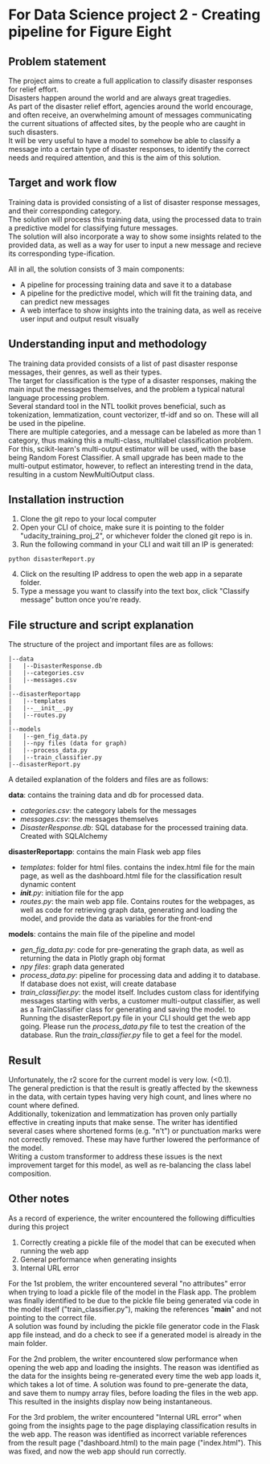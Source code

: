 # For Data Science project 2 - Creating pipeline for Figure Eight

## Problem statement
The project aims to create a full application to classify disaster responses for relief effort.  
Disasters happen around the world and are always great tragedies.  
As part of the disaster relief effort, agencies around the world encourage, and often receive, an overwhelming amount of messages communicating the current situations of affected sites, by the people who are caught in such disasters.  
It will be very useful to have a model to somehow be able to classify a message into a certain type of disaster responses, to identify the correct needs and required attention, and this is the aim of this solution.  

## Target and work flow
Training data is provided consisting of a list of disaster response messages, and their corresponding category.  
The solution will process this training data, using the processed data to train a predictive model for classifying future messages.  
The solution will also incorporate a way to show some insights related to the provided data, as well as a way for user to input a new message and recieve its corresponding type-ification.  

All in all, the solution consists of 3 main components:
- A pipeline for processing training data and save it to a database
- A pipeline for the predictive model, which will fit the training data, and can predict new messages
- A web interface to show insights into the training data, as well as receive user input and output result visually 

## Understanding input and methodology
The training data provided consists of a list of past disaster response messages, their genres, as well as their types.  
The target for classification is the type of a disaster responses, making the main input the messages themselves, and the problem a typical natural language processing problem.  
Several standard tool in the NTL toolkit proves beneficial, such as tokenization, lemmatization, count vectorizer, tf-idf and so on. These will all be used in the pipeline.  
There are multiple categories, and a message can be labeled as more than 1 category, thus making this a multi-class, multilabel classification problem. For this, scikit-learn's multi-output estimator will be used, with the base being Random Forest Classifier. A small upgrade has been made to the multi-output estimator, however, to reflect an interesting trend in the data, resulting in a custom NewMultiOutput class.

## Installation instruction
1. Clone the git repo to your local computer
2. Open your CLI of choice, make sure it is pointing to the folder "udacity_training_proj_2", or whichever folder the cloned git repo is in.
3. Run the following command in your CLI and wait till an IP is generated: 
```
python disasterReport.py
```
4. Click on the resulting IP address to open the web app in a separate folder.
5. Type a message you want to classify into the text box, click "Classify message" button once you're ready.

## File structure and script explanation
The structure of the project and important files are as follows:
```
|--data
|   |--DisasterResponse.db
|   |--categories.csv
|   |--messages.csv
|
|--disasterReportapp
|   |--templates
|   |--__init__.py
|   |--routes.py
|
|--models
|   |--gen_fig_data.py
|   |--npy files (data for graph)
|   |--process_data.py
|   |--train_classifier.py
|--disasterReport.py

```
A detailed explanation of the folders and files are as follows:

**data**: contains the training data and db for processed data. 
- *categories.csv*: the category labels for the messages
- *messages.csv*: the messages themselves
- *DisasterResponse.db*: SQL database for the processed training data. Created with SQLAlchemy

**disasterReportapp**: contains the main Flask web app files
- *templates*: folder for html files. contains the index.html file for the main page, as well as the dashboard.html file for the classification result dynamic content
- *__init__.py*: initiation file for the app
- *routes.py*: the main web app file. Contains routes for the webpages, as well as code for retrieving graph data, generating and loading the model, and provide the data as variables for the front-end

**models**: contains the main file of the pipeline and model
- *gen_fig_data.py*: code for pre-generating the graph data, as well as returning the data in Plotly graph obj format
- *npy files*: graph data generated
- *process_data.py*: pipeline for processing data and adding it to database. If database does not exist, will create database
- *train_classifier.py*: the model itself. Includes custom class for identifying messages starting with verbs, a customer multi-output classifier, as well as a TrainClassifier class for generating and saving the model.
 to 
Running the disasterReport.py file in your CLI should get the web app going. Please run the *process_data.py* file to test the creation of the database. Run the *train_classifier.py* file to get a feel for the model.

## Result
Unfortunately, the r2 score for the current model is very low. (<0.1).  
The general prediction is that the result is greatly affected by the skewness in the data, with certain types having very high count, and lines where no count where defined.  
Additionally, tokenization and lemmatization has proven only partially effective in creating inputs that make sense. The writer has identified several cases where shortened forms (e.g. "n't") or punctuation marks were not correctly removed. These may have further lowered the performance of the model.  
Writing a custom transformer to address these issues is the next improvement target for this model, as well as re-balancing the class label composition.  

## Other notes
As a record of experience, the writer encountered the following difficulties during this project
1. Correctly creating a pickle file of the model that can be executed when running the web app
2. General performance when generating insights
3. Internal URL error

For the 1st problem, the writer encountered several "no attributes" error when trying to load a pickle file of the model in the Flask app. The problem was finally identified to be due to the pickle file being generated via code in the model itself ("train_classifier.py"), making the references "__main__" and not pointing to the correct file.  
A solution was found by including the pickle file generator code in the Flask app file instead, and do a check to see if a generated model is already in the main folder.  

For the 2nd problem, the writer encountered slow performance when opening the web app and loading the insights. The reason was identified as the data for the insights being re-generated every time the web app loads it, which takes a lot of time. A solution was found to pre-generate the data, and save them to numpy array files, before loading the files in the web app. This resulted in the insights display now being instantaneous.

For the 3rd problem, the writer encountered "Internal URL error" when going from the insights page to the page displaying classification results in the web app. The reason was identified as incorrect variable references from the result page ("dashboard.html) to the main page ("index.html"). This was fixed, and now the web app should run correctly.
